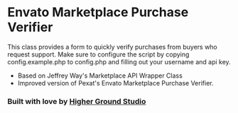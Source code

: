 # Envato Marketplace Purchase Verifier

This class provides a form to quickly verify purchases from buyers who request support. 
Make sure to configure the script by copying config.example.php to config.php and filling out your username and api key.

+ Based on Jeffrey Way's Marketplace API Wrapper Class
+ Improved version of Pexat's Envato Marketplace Purchase Verifier.

### Built with love by [Higher Ground Studio](http://codecanyon.net/user/HigherGroundStudio?ref=highergroundstudio)
